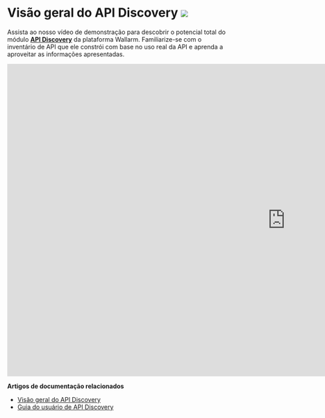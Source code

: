 # Visão geral do API Discovery <a href="../about-wallarm/subscription-plans/#subscription-plans"><img src="../../images/api-security-tag.svg" style="border: none;"></a>

Assista ao nosso vídeo de demonstração para descobrir o potencial total do módulo [**API Discovery**](../about-wallarm/api-discovery.md) da plataforma Wallarm. Familiarize-se com o inventário de API que ele constrói com base no uso real da API e aprenda a aproveitar as informações apresentadas. 

<div class="video-wrapper">
  <iframe width="1280" height="720" src="https://www.youtube.com/embed/0bRHVtpWkJ8" frameborder="0" allow="accelerometer; autoplay; encrypted-media; gyroscope; picture-in-picture" allowfullscreen></iframe>
</div>

**Artigos de documentação relacionados**

* [Visão geral do API Discovery](../about-wallarm/api-discovery.md)
* [Guia do usuário de API Discovery](../user-guides/api-discovery.md)